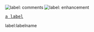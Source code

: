 

![label: comments][~comments]
![label: enhancement][~enhancement]

[~comments]: https://img.shields.io/badge/-comments-006b75.svg
[~enhancement]: https://img.shields.io/badge/-enhancement-84b6eb.svg

<kbd>[a label](#the-url)</kbd>


label:labelname
